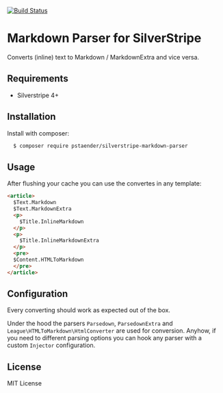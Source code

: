 [![Build Status](https://img.shields.io/travis/pstaender/silverstripe-markdown-parser.svg?style=flat-square)](https://travis-ci.org/pstaender/silverstripe-markdown-parser)

# Markdown Parser for SilverStripe

Converts (inline) text to Markdown / MarkdownExtra and vice versa.

## Requirements

 * Silverstripe 4+

## Installation

Install with composer:

```sh
  $ composer require pstaender/silverstripe-markdown-parser
```

## Usage

After flushing your cache you can use the convertes in any template:

```html
<article>
  $Text.Markdown
  $Text.MarkdownExtra
  <p>
    $Title.InlineMarkdown
  </p>
  <p>
    $Title.InlineMarkdownExtra
  </p>
  <pre>
  $Content.HTMLToMarkdown
  </pre>
</article>
```

## Configuration

Every converting should work as expected out of the box.

Under the hood the parsers `Parsedown`, `ParsedownExtra` and `League\HTMLToMarkdown\HtmlConverter` are used for conversion. Anyhow, if you need to different parsing options you can hook any parser with a custom `Injector` configuration.

## License

MIT License
